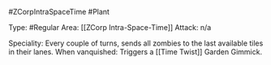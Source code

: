 #ZCorpIntraSpaceTime #Plant 

Type: #Regular 
Area: [[ZCorp Intra-Space-Time]]
Attack: n/a

Speciality: Every couple of turns, sends all zombies to the last available tiles in their lanes.
When vanquished: Triggers a [[Time Twist]] Garden Gimmick.